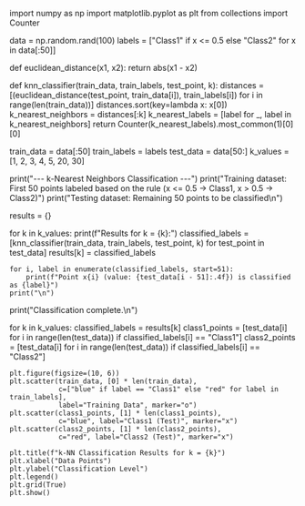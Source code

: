 import numpy as np
import matplotlib.pyplot as plt
from collections import Counter

data = np.random.rand(100)
labels = ["Class1" if x <= 0.5 else "Class2" for x in data[:50]]

def euclidean_distance(x1, x2):
    return abs(x1 - x2)

def knn_classifier(train_data, train_labels, test_point, k):
    distances = [(euclidean_distance(test_point, train_data[i]), train_labels[i])
                 for i in range(len(train_data))]
    distances.sort(key=lambda x: x[0])
    k_nearest_neighbors = distances[:k]
    k_nearest_labels = [label for _, label in k_nearest_neighbors]
    return Counter(k_nearest_labels).most_common(1)[0][0]

train_data = data[:50]
train_labels = labels
test_data = data[50:]
k_values = [1, 2, 3, 4, 5, 20, 30]

print("--- k-Nearest Neighbors Classification ---")
print("Training dataset: First 50 points labeled based on the rule (x <= 0.5 -> Class1, x > 0.5 -> Class2)")
print("Testing dataset: Remaining 50 points to be classified\n")

results = {}

for k in k_values:
    print(f"Results for k = {k}:")
    classified_labels = [knn_classifier(train_data, train_labels, test_point, k)
                        for test_point in test_data]
    results[k] = classified_labels

    for i, label in enumerate(classified_labels, start=51):
        print(f"Point x{i} (value: {test_data[i - 51]:.4f}) is classified as {label}")
    print("\n")

print("Classification complete.\n")

for k in k_values:
    classified_labels = results[k]
    class1_points = [test_data[i] for i in range(len(test_data))
                    if classified_labels[i] == "Class1"]
    class2_points = [test_data[i] for i in range(len(test_data))
                    if classified_labels[i] == "Class2"]

    plt.figure(figsize=(10, 6))
    plt.scatter(train_data, [0] * len(train_data),
                c=["blue" if label == "Class1" else "red" for label in train_labels],
                label="Training Data", marker="o")
    plt.scatter(class1_points, [1] * len(class1_points),
                c="blue", label="Class1 (Test)", marker="x")
    plt.scatter(class2_points, [1] * len(class2_points),
                c="red", label="Class2 (Test)", marker="x")

    plt.title(f"k-NN Classification Results for k = {k}")
    plt.xlabel("Data Points")
    plt.ylabel("Classification Level")
    plt.legend()
    plt.grid(True)
    plt.show()